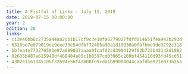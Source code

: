 ```yaml
---
title: A Fistful of Links - July 15, 2019
date: 2019-07-15 00:00:00
year: 2
edition: 28
links:
- c13e40bb6c2735a44aa2cb1b17cf9c3e10fa6279027f0fd014651fea942b293d
- 6318be7e079019ee9eee33e54dfbf72405a98a1d10030a0fbfbbe9de3792c318
- bbfea4e773276591e97a689037aaaa9fcafd2cd3904129f62b722b43142d1982
- 02635b487a615940df468484a85c1b8597cd03965c269bf454110d93fd45cd51
- 4302e1161d45106f32b94e56f4d808fd9cda1b89004044caafdbe021e073626a
---
```

